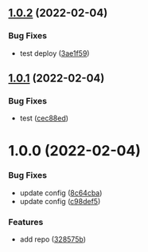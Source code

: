 ## [1.0.2](https://github.com/garredow/foxcasts-cloud-api/compare/v1.0.1...v1.0.2) (2022-02-04)


### Bug Fixes

* test deploy ([3ae1f59](https://github.com/garredow/foxcasts-cloud-api/commit/3ae1f59915714733df3dd570c057c324ad7f05b2))

## [1.0.1](https://github.com/garredow/foxcasts-cloud-api/compare/v1.0.0...v1.0.1) (2022-02-04)


### Bug Fixes

* test ([cec88ed](https://github.com/garredow/foxcasts-cloud-api/commit/cec88ed8ed7687bb2dfe93e346a326bc33c1684b))

# 1.0.0 (2022-02-04)


### Bug Fixes

* update config ([8c64cba](https://github.com/garredow/foxcasts-cloud-api/commit/8c64cba20bc63a9ef94d8c45eef04f5e86c4e3d9))
* update config ([c98def5](https://github.com/garredow/foxcasts-cloud-api/commit/c98def522b848b3b4e534341e9dadee6c3e16246))


### Features

* add repo ([328575b](https://github.com/garredow/foxcasts-cloud-api/commit/328575b4e1547e5e68fd9b52c28dbea611a2e460))
